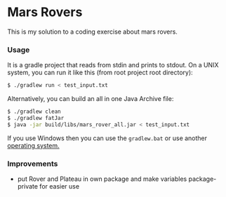 # Mars Rovers

This is my solution to a coding exercise about mars rovers.

### Usage

It is a gradle project that reads from stdin and prints to stdout. On a UNIX system, you can run it like this (from root project root directory):

```bash
$ ./gradlew run < test_input.txt
```

Alternatively, you can build an all in one Java Archive file:
```bash
$ ./gradlew clean
$ ./gradlew fatJar
$ java -jar build/libs/mars_rover_all.jar < test_input.txt
```

If you use Windows then you can use the `gradlew.bat` or use another [operating system.](https://wiki.archlinux.org/index.php/installation_guide)

### Improvements
* put Rover and Plateau in own package and make variables package-private for easier use

